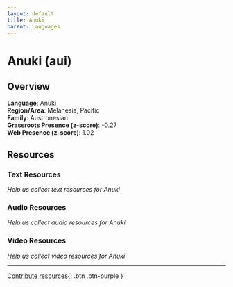 ```yaml
---
layout: default
title: Anuki
parent: Languages
---
```


# Anuki (aui)

## Overview

**Language**: Anuki  
**Region/Area**: Melanesia, Pacific  
**Family**: Austronesian  
**Grassroots Presence (z-score)**: -0.27  
**Web Presence (z-score)**: 1.02  

## Resources

### Text Resources
*Help us collect text resources for Anuki*

### Audio Resources
*Help us collect audio resources for Anuki*

### Video Resources
*Help us collect video resources for Anuki*

---

[Contribute resources](https://forms.office.com/e/1SfLJx3u1r){: .btn .btn-purple }
